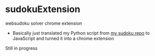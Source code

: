 # sudokuExtension
websudoku solver chrome extension

- Basically just translated my Python script from [my sudoku repo](https://github.com/nicholasassia/sudoku) to JavaScript and turned it into a chrome extension

Still in progress
